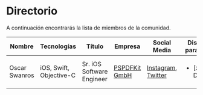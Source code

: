 # Directorio

A continuación encontrarás la lista de miembros de la comunidad.

| Nombre | Tecnologías | Título | Empresa | Social Media | Disponible para mentor | Términos |
|--------|-------------|--------|---------|--------------|------------------------|----------|
| Oscar Swanros | iOS, Swift, Objective-C | Sr. iOS Software Engineer | [PSPDFKit GmbH](https://pspdfkit.com) | [Instagram](https://instagram.com/swanros), [Twitter](https://twitter.com/swanros) | <ul><li>[x] Disponible </li></ul> | Escríbeme por correo a oscar@swanros.com, o por Slack. |
